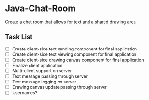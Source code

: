 # Java-Chat-Room
Create a chat room that allows for text and a shared drawing area
## Task List
- [ ] Create client-side text sending component for final application
- [ ] Create client-side text viewing  component for final application
- [ ] Create client-side drawing canvas component for final application
- [ ] Finalize client application
- [ ] Multi-client support on server
- [ ] Text message passing through server
- [ ] Text message logging on server
- [ ] Drawing canvas update passing through server
- [ ] Usernames?
